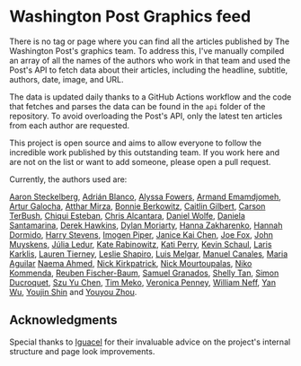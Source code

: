 # Washington Post Graphics feed

There is no tag or page where you can find all the articles published by The Washington Post's graphics team. To address this, I've manually compiled an array of all the names of the authors who work in that team and used the Post's API to fetch data about their articles, including the headline, subtitle, authors, date, image, and URL.

The data is updated daily thanks to a GitHub Actions workflow and the code that fetches and parses the data can be found in the `api` folder of the repository. To avoid overloading the Post's API, only the latest ten articles from each author are requested.

This project is open source and aims to allow everyone to follow the incredible work published by this outstanding team. If you work here and are not on the list or want to add someone, please open a pull request.

Currently, the authors used are:

[Aaron Steckelberg](https://www.washingtonpost.com/people/aaron-steckelberg), [Adrián Blanco](https://www.washingtonpost.com/people/adrian-blanco), [Alyssa Fowers](https://www.washingtonpost.com/people/alyssa-fowers), [Armand Emamdjomeh](https://www.washingtonpost.com/people/armand-emamdjomeh), [Artur Galocha](https://www.washingtonpost.com/people/artur-galocha), [Atthar Mirza](https://www.washingtonpost.com/people/atthar-mirza), [Bonnie Berkowitz](https://www.washingtonpost.com/people/bonnie-berkowitz), [Caitlin Gilbert](https://www.washingtonpost.com/people/caitlin-gilbert), [Carson TerBush](https://www.washingtonpost.com/people/carson-terbush), [Chiqui Esteban](https://www.washingtonpost.com/people/chiqui-esteban), [Chris Alcantara](https://www.washingtonpost.com/people/chris-alcantara), [Daniel Wolfe](https://www.washingtonpost.com/people/daniel-wolfe), [Daniela Santamarina](https://www.washingtonpost.com/people/daniela-santamarina), [Derek Hawkins](https://www.washingtonpost.com/people/derek-hawkins), [Dylan Moriarty](https://www.washingtonpost.com/people/dylan-moriarty), [Hanna Zakharenko](https://www.washingtonpost.com/people/hanna-zakharenko), [Hannah Dormido](https://www.washingtonpost.com/people/hannah-dormido), [Harry Stevens](https://www.washingtonpost.com/people/harry-stevens), [Imogen Piper](https://www.washingtonpost.com/people/imogen-piper), [Janice Kai Chen](https://www.washingtonpost.com/people/janice-kai-chen), [Joe Fox](https://www.washingtonpost.com/people/joe-fox), [John Muyskens](https://www.washingtonpost.com/people/john-muyskens), [Júlia Ledur](https://www.washingtonpost.com/people/julia-ledur), [Kate Rabinowitz](https://www.washingtonpost.com/people/kate-rabinowitz), [Kati Perry](https://www.washingtonpost.com/people/kati-perry), [Kevin Schaul](https://www.washingtonpost.com/people/kevin-schaul), [Laris Karklis](https://www.washingtonpost.com/people/laris-karklis), [Lauren Tierney](https://www.washingtonpost.com/people/lauren-tierney), [Leslie Shapiro](https://www.washingtonpost.com/people/leslie-shapiro), [Luis Melgar](https://www.washingtonpost.com/people/luis-melgar), [Manuel Canales](https://www.washingtonpost.com/people/manuel-canales), [Maria Aguilar](https://www.washingtonpost.com/people/maria-aguilar/) [Naema Ahmed](https://www.washingtonpost.com/people/naema-ahmed), [Nick Kirkpatrick](https://www.washingtonpost.com/people/nick-kirkpatrick), [Nick Mourtoupalas](https://www.washingtonpost.com/people/nick-mourtoupalas), [Niko Kommenda](https://www.washingtonpost.com/people/niko-kommenda), [Reuben Fischer-Baum](https://www.washingtonpost.com/people/reuben-fischer-baum), [Samuel Granados](https://www.washingtonpost.com/people/samuel-granados), [Shelly Tan](https://www.washingtonpost.com/people/shelly-tan), [Simon Ducroquet](https://www.washingtonpost.com/people/simon-ducroquet), [Szu Yu Chen](https://www.washingtonpost.com/people/szuyu-chen), [Tim Meko](https://www.washingtonpost.com/people/tim-meko), [Veronica Penney](https://www.washingtonpost.com/people/veronica-penney), [William Neff](https://www.washingtonpost.com/people/william-neff), [Yan Wu](https://www.washingtonpost.com/people/yan-wu), [Youjin Shin](https://www.washingtonpost.com/people/youjin-shin) and [Youyou Zhou](https://www.washingtonpost.com/people/youyou-zhou).

## Acknowledgments

Special thanks to [Iguacel](https://github.com/iguacel) for their invaluable advice on the project's internal structure and page look improvements.
